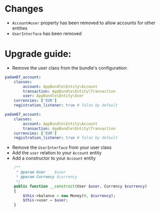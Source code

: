 # Changes
- `Account#user` property has been removed to allow accounts for other entities
- `UserInterface` has been removed

# Upgrade guide:
- Remove the user class from the bundle's configuration:

```yaml
padam87_account:
    classes:
        account: AppBundle\Entity\Account
        transaction: AppBundle\Entity\Transaction
        user: AppBundle\Entity\User
    currencies: ['EUR']
    registration_listener: true # false by default
```

```yaml
padam87_account:
    classes:
        account: AppBundle\Entity\Account
        transaction: AppBundle\Entity\Transaction
    currencies: ['EUR']
    registration_listener: true # false by default
```

- Remove the `UserInterface` from your user class
- Add the `user` relation to your `Account` entity
- Add a constructor to your `Account` entity

```php
    /**
     * @param User    $user
     * @param Currency $currency
     */
    public function __construct(User $user, Currency $currency)
    {
        $this->balance = new Money(0, $currency);
        $this->user = $user;
    }
```
